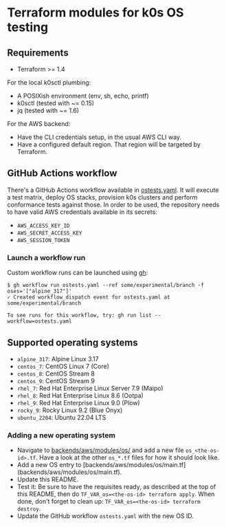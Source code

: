 # Terraform modules for k0s OS testing

## Requirements

* Terraform >= 1.4

For the local k0sctl plumbing:

* A POSIXish environment (env, sh, echo, printf)
* k0sctl (tested with ~= 0.15)
* jq (tested with ~= 1.6)

For the AWS backend:

* Have the CLI credentials setup, in the usual AWS CLI way.
* Have a configured default region. That region will be targeted by Terraform.

## GitHub Actions workflow

There's a GitHub Actions workflow available in [ostests.yaml]. It will execute a
test matrix, deploy OS stacks, provision k0s clusters and perform conformance
tests against those. In order to be used, the repository needs to have valid AWS
credentials available in its secrets:

* `AWS_ACCESS_KEY_ID`
* `AWS_SECRET_ACCESS_KEY`
* `AWS_SESSION_TOKEN`

[ostests.yaml]: ../../.github/workflows/ostests.yaml

### Launch a workflow run

Custom workflow runs can be launched using [gh]:

```console
$ gh workflow run ostests.yaml --ref some/experimental/branch -f oses='["alpine_317"]'
✓ Created workflow_dispatch event for ostests.yaml at some/experimental/branch

To see runs for this workflow, try: gh run list --workflow=ostests.yaml
```

[gh]: https://github.com/cli/cli

## Supported operating systems

* `alpine_317`: Alpine Linux 3.17
* `centos_7`: CentOS Linux 7 (Core)
* `centos_8`: CentOS Stream 8
* `centos_9`: CentOS Stream 9
* `rhel_7`: Red Hat Enterprise Linux Server 7.9 (Maipo)
* `rhel_8`: Red Hat Enterprise Linux 8.6 (Ootpa)
* `rhel_9`: Red Hat Enterprise Linux 9.0 (Plow)
* `rocky_9`: Rocky Linux 9.2 (Blue Onyx)
* `ubuntu_2204`: Ubuntu 22.04 LTS

### Adding a new operating system

* Navigate to [backends/aws/modules/os/](backends/aws/modules/os/) and add a new
  file `os_<the-os-id>.tf`. Have a look at the other `os_*.tf` files for how it
  should look like.
* Add a new OS entry to [backends/aws/modules/os/main.tf]
  (backends/aws/modules/os/main.tf).
* Update this README.
* Test it: Be sure to have the requisites ready, as described at the top of this
  README, then do `TF_VAR_os=<the-os-id> terraform apply`. When done, don't
  forget to clean up: `TF_VAR_os=<the-os-id> terraform destroy`.
* Update the GitHub workflow `ostests.yaml` with the new OS ID.
